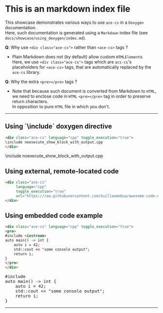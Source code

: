 # This is an markdown index file

This showcase demonstrates various ways to use `ace-cs` in a `Doxygen` documentation.  
Here, such documentation is generated using a `Markdown` index file (see `docs/showcase/using_doxygen/index.md`).

**Q**: Why use `<div class="ace-cs">` rather than `<ace-cs>` tags ?  

- Plain Markdown does not (by default) allow custom `HTMLElement`s.  
  Here, we use `<div class="ace-cs">` tags which are `acs-cs`'s placeholders for `<ace-cs>` tags, that are automatically replaced by the `ace-cs` library.

**Q**: Why the extra `<pre></pre>` tags ?  

- Note that because such document is converted from Markdown to `HTML`,  
  we need to enclose code in `HTML` `<pre></pre>` tag in order to preserve return characters.  
  In opposition to pure `HTML` file in which you don't.

---

## Using \`\include\` doxygen directive

```html
<div class="ace-cs" language="cpp" toggle_execution="true">
\include noexecute_show_block_with_output.cpp
</div>
```

<div class="ace-cs" language="cpp" toggle_execution="true">
\include noexecute_show_block_with_output.cpp
</div>

## Using external, remote-located code

```html
<div class="ace-cs"
     language="cpp"
     toggle_execution="true"
     url="https://raw.githubusercontent.com/GuillaumeDua/awesome-code-element/main/docs/details/resources/code_content/noexecute_show_block_with_output.cpp">
</div>
```

<div class="ace-cs"
     language="cpp"
     toggle_execution="true"
     url="https://raw.githubusercontent.com/GuillaumeDua/awesome-code-element/main/docs/details/resources/code_content/noexecute_show_block_with_output.cpp">
</div>

## Using embedded code example

```html
<div class="ace-cs" language="cpp" toggle_execution="true">
<pre>
#include <iostream>
auto main() -> int {
    auto i = 42;
    std::cout << "some console output";
    return i;
}
</pre>
</div>
```

<div class="ace-cs" language="cpp" toggle_execution="true">
<pre>
#include <iostream>
auto main() -> int {
    auto i = 42;
    std::cout << "some console output";
    return i;
}
</pre>
</div>

---
